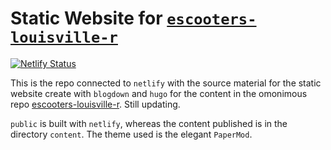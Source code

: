 # Static Website for [`escooters-louisville-r`](https://github.com/baggiponte/escooters-louisville-r)

[![Netlify Status](https://api.netlify.com/api/v1/badges/fbe5de82-c0d4-446a-99dd-630e67a67441/deploy-status)](https://app.netlify.com/sites/louisville-dockless-vehicles/deploys)

This is the repo connected to `netlify` with the source material for the static website create with `blogdown` and `hugo` for the content in the omonimous repo [escooters-louisville-r](https://github.com/baggiponte/escooters-louisville-r). Still updating.

`public` is built with `netlify`, whereas the content published is in the directory `content`. The theme used is the elegant `PaperMod`.

